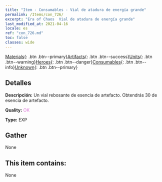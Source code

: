 ```yaml
---
title: "Item - Consumables - Vial de atadura de energía grande"
permalink: /Items/con_726/
excerpt: "Era of Chaos  Vial de atadura de energía grande"
last_modified_at: 2021-04-16
locale: es
ref: "con_726.md"
toc: false
classes: wide
---
```

 [Materials](/es/Items/){: .btn .btn--primary}[Artifacts](/es/Items/Artifacts/){: .btn .btn--success}[Units](/es/Items/Units/){: .btn .btn--warning}[Heroes](/es/Items/Heroes/){: .btn .btn--danger}[Consumables](/es/Items/Consumables/){: .btn .btn--info}[Unknown](/es/Items/Unknown/){: .btn .btn--primary}

## Detalles
 **Descripción:** Un vial rebosante de esencia de artefacto. Obtendrás 30 de esencia de artefacto.

 **Quality:** <span style="color: #DA70D6">OK</span>

 **Type:** EXP

## Gather

  None

## This item contains:

  None

